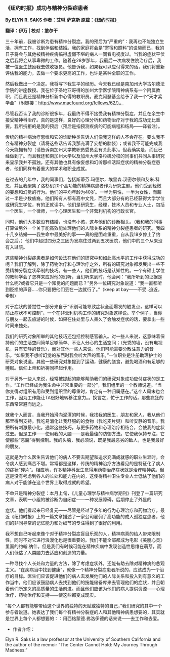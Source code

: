 
### 《纽约时报》成功与精神分裂症患者

**By ELYN R. SAKS 作者：艾琳.萨克斯 原载：[《纽约时报》](http://www.nytimes.com/2013/01/27/opinion/sunday/schizophrenic-not-stupid.html)**

**翻译：伊万  |  校对：塗尔干**


三十年前，我被诊断为患有精神分裂症。我的预后为“严重的”：我再也不能独立生活，拥有工作，找到伴侣和结婚。我的家庭将会是“寄宿和照料”的设施而已，我的日子将会与其他被精神疾病搞得虚弱不堪的病人一同看电视度过。当我的症状平伏之后我将会从事卑微的工作。随着在28岁那年，我最后一次病发住院治疗后，我被一位医生鼓励我去做收银员。他告诉我，如果我可以应付得来的话，我们将重新评估我的能力，去做一个要求更高的工作，也许是某种全职的工作。

然后我做出一个决定。我将写下我生平的经历。今天我已经是南加州大学古尔德法学院的讲座教授。我在位于圣地亚哥得的加州大学医学院精神病系有一个附属教职，而且我还是精神分析新中心得的教职员。麦克阿瑟基金给予了我一个“天才奖学金”（附链接：http://www.macfound.org/fellows/62/）。

尽管我否认了我的诊断很多年，我最终不得不接受我有精神分裂症，并且在余生中接受精神科治疗。真的是这样，良好的心理分析和药物治疗对于我的成功无比重要。我所抗拒的是我的预后（预后是指预测疾病的可能病程和结局——译者注）。

传统的精神病治疗思维和它的诊断种类告诉人们像我这样的人不会存在。要么我不会有精神分裂症（请将这些话告诉我那充满了妄想的脑袋）；或者我不可能完成我今天能拥有的（请告诉南加州大学教职员委员会有关此事）。但我确实是，而且已经做到了。而且我还和南加州大学以及加州大学洛杉矶分校的同事们共同从事研究来显示我并不孤独。还有其他也具有像妄想和幻听那样活跃症状的精神分裂症患者，他们同样有着重大的学术和职业成就。

在过去的几年中，我的同事们，包括斯蒂芬.玛德尔，埃里森.汉密尔顿和艾米.科恩，并且我聚集了洛杉矶20个高功能的精神病患者作为研究主题。他们受到轻微的妄想和幻觉的行为。他们的平均年龄为40岁。一半为男性，一半为女性，而超过一半是少数族裔。他们所有人都有高中文凭，而且大部分有的已经获得大学学位或研究生学位，有的正就读中。他们是研究生，经理，技术人员和专业人士，包括一个医生，一个律师，一个心理医生和一个非营利机构的行政长官。

同时，他们大多数没有结婚，也没有小孩，这与他们的诊断相关。（我和我的同事打算做另外一个关于能高效能处理他们的人际关系的精神分裂症患者的研究。我四十几岁结婚——我生命中最美好的事——真的是困难重重，自从我18岁停止了约会之后。）他们中超过四分之三因为发病住过两到五次医院，他们中的三个从来没有入过院。

这些精神分裂症患者是如何设法在他们的研究中和如此高水平的工作中获得成功的呢？我们了解到，除了药物治疗和心理治疗之外，所有的研究对象都发展出一些不受精神分裂症状牵制的技巧。有一些人，他们的技巧是认知性的。一个有硕士学位的教师学会了怎样来应对他的幻听，当幻听来到时，他会问：“我所听到的证据是什么呢?或者它只是一个知觉的问题而已？”另外一位研究对象说道：“我一直都听到贬损的声音.....你只要把他们丢在一边就行了。”（keep at bay——不受..迫近，牵制）

对于症状的警觉性一部分来自于“识别可能导致症状全面爆发的触发点，这样可以防止症状不可控制”，一个在非营利机构工作的研究对象这样说。举个例子，当你与朋友一起去旅游的时候，如果在住处里与人呆久了会触发症状的话，要拿出一些时间来独处。

我们的研究对象所举的其他技巧还包括控制感官输入。对一些人来说，这意味着保持他们的生活空间简单足够简单、不让人分心的生活空间；（光秃的墙，没有电视机，只有安静的音乐），而对其他一些人来说，他们可能需要分散注意力的音乐。“如果我不想听幻觉的东西时我会听大声的音乐，”一位职业是注册助理护士的研究对象说道。其他一些研究对象提到了运动，健康的膳食，避免喝酒和有足够的睡眠。信仰上帝和祈祷同样起作用。

对于另外一些人来说，经常被提起的能够帮助我们的研究对象成功应付症状的是工作。“工作已经成为我生命中非常重要的一部分”，我们组里的一个教师说道。“当你变得对组织有用和受到组织里的尊重时，肯定有一种归属感在。”这个人周末也会工作，因为工作能让TA很好地转移注意力。。换言之，忙于工作的话，那些疯狂的东西常常避而远之。

就我个人而言，当我开始滑向泥潭的时候，我找我的医生，朋友和家人，我从他们那里得到支持。我吃易消化让我舒服的的食物（我吃麦片粥）和听安静的音乐。我把所有刺激最小化。通常这些技巧，与更多药物和心理治疗相结合，会使我的症状过去。但是工作——使用我的大脑——是我最佳的防御方法。它使我保持专注，它使那些“恶魔”得到控制。我的头脑，我必须说，既是我最恶劣的敌人，也是我最好的朋友。

这就是为什么医生告诉他们的病人不要去期望和追求充满成就感的职业生涯时，会令病人感到痛苦不堪。常常都是这样，传统的精神治疗方法看见的是特征化了病人的症状“碎片”。相应地，许多精神科医生觉得用药物治疗症状就是治疗精神病。但这是没有考虑到各人的长处和能力在内的，这使得精神卫生专业人士低估了他们的病人对于能够在这个世界上取得成就的希望。

不单只是精神分裂症：本月上旬，《儿童心理学与精神病学期刊》刊登了一篇研究文章，表明一小组的被诊断为自闭症——一种发展障碍，后期停止了外显的

症状。他们看起来已经复元——尽管是经过了多年的行为心理治疗和药物治疗。最近《纽约时报》上的一篇文章描述了一家公司雇佣了高功能的成人孤独症患者，他们的非同寻常的记忆能力和对细节的专注得到了很好的利用。

我不想自己听起来像个对于精神分裂症盲目乐观的人，精神病真的给人带来限制性，同时不对它进行浪漫化也是很重要的。我们不能全部都成为电影《美丽心灵》里面的约翰.纳什。但是我们有时候可能在精神疾病中发现创造性思维在萌芽，而人们低估了人类脑力去适应和创造的力量。

一种寻找个人长处和力量的方法，除了考虑症状外，还能有助去除对精神病的悲观主义。“在疾病当中找到健康”，就像一个精神分裂症患者所说的，应该成为一个治疗的目标。医生们应该促进他们的病人去发展他们的人际关系和投入到有意义的工作当中。他们应该鼓励病人去找到他们的技能储备库来去管理他们的症状，并且朝着他们所定义的高质量的生活前进。而且他们应该为他们的病人提供资源——心理治疗，药物治疗和支持——使这些都变成现实。

“每个人都有能够带给这个世界的独特的天赋或独特的自己，”我们研究的其中一个参与者说道。她表达了我们每个有精神分裂症的人和其他精神病患想要的，其实就是世界上每个人都想要的：：用西格蒙德.弗洛伊德的话来说——去工作和去爱。

- 作者介绍：

Elyn R. Saks is a law professor at the University of Southern California and the author of the memoir “The Center Cannot Hold: My Journey Through Madness.”
